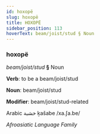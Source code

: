 ```yaml
---
id: hoxopë
slug: hoxopë
title: HOXOPË
sidebar_position: 113
hoverText: beam/joist/stud § Noun
---
```


### hoxopë

*beam/joist/stud* **§** Noun

**Verb**: to be a beam/joist/stud

**Noun**: beam/joist/stud

**Modifier**: beam/joist/stud-related

Arabic خشبة ḵašabe /xa.ʃa.be/

*Afroasiatic Language Family*